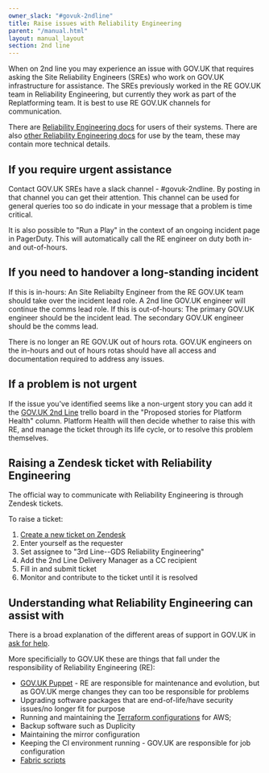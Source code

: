 ```yaml
---
owner_slack: "#govuk-2ndline"
title: Raise issues with Reliability Engineering
parent: "/manual.html"
layout: manual_layout
section: 2nd line
---
```


When on 2nd line you may experience an issue with GOV.UK that requires asking the Site Reliability Engineers (SREs) who work on GOV.UK infrastructure for assistance. The SREs previously worked in the RE GOV.UK team in Reliability Engineering, but currently they work as part of the Replatforming team. It is best to use RE GOV.UK channels for communication.

There are [Reliability Engineering docs](https://reliability-engineering.cloudapps.digital/) for users of their systems. There are also [other Reliability Engineering docs](https://re-team-manual.cloudapps.digital/) for use by the team, these may contain more technical details.

## If you require urgent assistance

Contact GOV.UK SREs have a slack channel - #govuk-2ndline.
By posting in that channel you can get their attention. This channel can be used for general queries too so do
indicate in your message that a problem is time critical.

It is also possible to "Run a Play" in the context of an ongoing incident page in PagerDuty. This will automatically call the RE engineer on duty both in- and out-of-hours.

## If you need to handover a long-standing incident

If this is in-hours: An Site Reliabilty Engineer from the RE GOV.UK team should take over the incident lead role. A 2nd line GOV.UK engineer will continue the comms lead role.
If this is out-of-hours: The primary GOV.UK engineer should be the incident lead. The secondary GOV.UK engineer should be the comms lead.

There is no longer an RE GOV.UK out of hours rota. GOV.UK engineers on the in-hours and out of hours rotas should have all access and documentation required to address any issues.

## If a problem is not urgent

If the issue you've identified seems like a non-urgent story you can add it the
[GOV.UK 2nd Line][2nd-line-trello] trello board in the "Proposed stories for
Platform Health" column. Platform Health will then decide whether to raise this
with RE, and manage the ticket through its life cycle, or to resolve this
problem themselves.

[2nd-line-trello]: https://trello.com/b/M7UzqXpk/govuk-2nd-line

## Raising a Zendesk ticket with Reliability Engineering

The official way to communicate with Reliability Engineering is through Zendesk
tickets.

To raise a ticket:

1. [Create a new ticket on Zendesk][new-zendesk-ticket]
1. Enter yourself as the requester
1. Set assignee to "3rd Line--GDS Reliability Engineering"
1. Add the 2nd Line Delivery Manager as a CC recipient
1. Fill in and submit ticket
1. Monitor and contribute to the ticket until it is resolved

[new-zendesk-ticket]: https://govuk.zendesk.com/agent/tickets/new/1

## Understanding what Reliability Engineering can assist with

There is a broad explanation of the different areas of support in GOV.UK in
[ask for help](/manual/ask-for-help.html).

More specificially to GOV.UK these are things that fall under the
responsibility of Reliability Engineering (RE):

- [GOV.UK Puppet](https://github.com/alphagov/govuk-puppet) - RE are
  responsible for maintenance and evolution, but as GOV.UK merge changes they
  can too be responsible for problems
- Upgrading software packages that are end-of-life/have security issues/no
  longer fit for purpose
- Running and maintaining the
  [Terraform configurations](https://github.com/alphagov/govuk-aws/) for AWS;
- Backup software such as Duplicity
- Maintaining the mirror configuration
- Keeping the CI environment running - GOV.UK are responsible for job
  configuration
- [Fabric scripts](https://github.com/alphagov/fabric-scripts)
